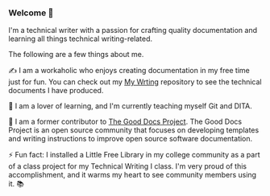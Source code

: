 ### Welcome 👋

I'm a technical writer with a passion for crafting quality documentation and learning all things technical writing-related. 

The following are a few things about me.

✍️ I am a workaholic who enjoys creating documentation in my free time just for fun. You can check out my [My Wrting](https://github.com/heykayla/my-writing) repository to see the technical documents I have produced. 

🌱 I am a lover of learning, and I'm currently teaching myself Git and DITA.

🐙 I am a former contributor to [The Good Docs Project](https://thegooddocsproject.dev/). The Good Docs Project is an open source community that focuses on developing templates and writing instructions to improve open source software documentation.

⚡ Fun fact: I installed a Little Free Library in my college community as a part of a class project for my Technical Writing I class. I'm very proud of this accomplishment, and it warms my heart to see community members using it. 📚
